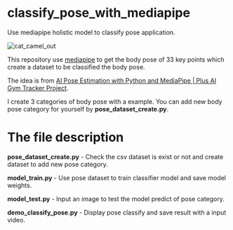 # classify_pose_with_mediapipe
Use mediapipe holistic model to classify pose application.  

![cat_camel_out](https://user-images.githubusercontent.com/19554347/129997232-cf2d084e-b8d0-417b-9885-b2895689bee6.gif)   

This repository use [mediapipe](https://github.com/google/mediapipe) to get the body pose of 33 key points which create a dataset to be classified the body pose.  

The idea is from [AI Pose Estimation with Python and MediaPipe | Plus AI Gym Tracker Project](https://youtu.be/06TE_U21FK4).   

I create 3 categories of body pose with a  example. You can add new body pose category for yourself by **pose_dataset_create.py**.   

# The file description

**pose_dataset_create.py** - Check the csv dataset is exist or not and create dataset to add new pose category.   

**model_train.py** - Use pose dataset to train classifier model and save model weights.

**model_test.py** - Input an image to test the model predict of pose category.   

**demo_classify_pose.py** - Display pose classify and save result with a input video.



